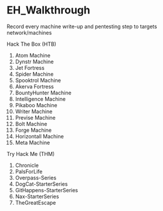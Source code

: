 # EH_Walkthrough
Record every machine write-up and pentesting step to targets network/machines

Hack The Box (HTB)
1. Atom Machine
2. Dynstr Machine
3. Jet Fortress
4. Spider Machine
5. Spooktrol Machine
6. Akerva Fortress
7. BountyHunter Machine
8. Intelligence Machine
9. Pikaboo Machine
10. Writer Machine
11. Previse Machine
12. Bolt Machine
13. Forge Machine
14. Horizontall Machine
15. Meta Machine

Try Hack Me (THM)
1. Chronicle
2. PalsForLife
3. Overpass-Series
4. DogCat-StarterSeries
5. GitHappens-StarterSeries
6. Nax-StarterSeries
7. TheGreatEscape
